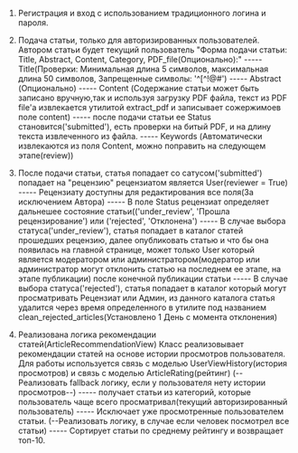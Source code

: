 1. Регистрация и вход с использованием традиционного логина и пароля.

2. Подача статьи, только для авторизированных пользователей. Автором статьи будет текущий пользователь
"Форма подачи статьи: Title, Abstract, Content, Category, PDF_file(Опционально):"
----- Title(Проверки: Минимальная длина 5 символов, максимальная длина 50 символов, Запрещенные символы: '^[^!@#$%^&*()+={}\[\]|\\:;"\'<>?,~`]+$')
----- Abstract (Опционально)
----- Content (Содержание статьи может быть записано вручную,так и используя загрузку PDF файла, текст из PDF file'a извлекается утилитой extract_pdf и записывает сожержимоев поле content)
----- после подачи статьи ее Status становится('submitted'), есть проверки на битый PDF, и на длину текста извлеченного из файла.
----- Keywords (Автоматически извлекаются из поля Content, можно поправить на следующем этапе(review))

3. После подачи статьи, статья попадает со сатусом('submitted') попадает на "рецензию" рецензиатом является User(reviewer = True)
----- Рецензиату доступны для редактирования все поля(За исключением Автора)
----- В поле Status рецензиат определяет дальнешее состояние статьи(('under_review', 'Прошла рецензирование') или ('rejected', 'Отклонена')
----- В случае выбора статуса('under_review'), статья попадает в каталог статей прошедших рецензию, далее опубликовать статью и что бы она появилась на главной странице, может только User который является модератором или администратором(модератор или администратор могут отклонить статью на последнем ее этапе, на этапе публикации)
после конечной публикации статьи 
----- В случае выбора статуса('rejected'), статья попадает в каталог который могут просматривать Рецензиат или Админ, из данного каталога статья удалится через время определенного в утилите под названием clean_rejected_articles(Установлено 1 День с момента отклонения)

4. Реализована логика рекомендации статей(ArticleRecommendationView) Класс реализовывает рекомендации статей на основе истории просмотров пользователя. Для работы используется связь с моделью UserViewHistory(история просмотров) и связь с моделью ArticleRating(рейтинг)
(--Реализовать fallback логику, если у пользователя нету истории просмотров--)
----- получает статьи из категорий, которые пользователь чаще всего просматривал(текущий авторизированный пользователь)
----- Исключает уже просмотренные пользователем статьи. (--Реализовать логику, в случае если человек посмотрел все статьи)
----- Сортирует статьи по среднему рейтингу и возвращает топ-10.


